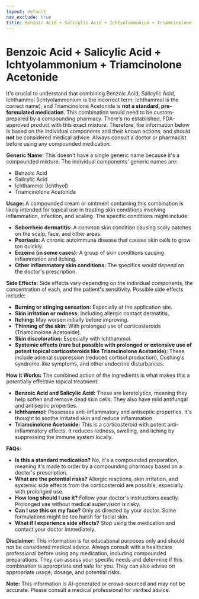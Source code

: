 ```yaml
---
layout: default
nav_exclude: true
title: Benzoic Acid + Salicylic Acid + Ichtyolammonium + Triamcinolone Acetonide
---
```


# Benzoic Acid + Salicylic Acid + Ichtyolammonium + Triamcinolone Acetonide

It's crucial to understand that combining Benzoic Acid, Salicylic Acid, Ichthammol (Ichtyolammonium is the incorrect term; Ichthammol is the correct name), and Triamcinolone Acetonide is **not a standard, pre-formulated medication**.  This combination would need to be custom-prepared by a compounding pharmacy.  There's no established, FDA-approved product with this exact mixture.  Therefore, the information below is based on the individual components and their known actions, and should **not** be considered medical advice.  Always consult a doctor or pharmacist before using any compounded medication.


**Generic Name:**  This doesn't have a single generic name because it's a compounded mixture.  The individual components' generic names are:

* Benzoic Acid
* Salicylic Acid
* Ichthammol (Ichthyol)
* Triamcinolone Acetonide


**Usage:**  A compounded cream or ointment containing this combination is likely intended for topical use in treating skin conditions involving inflammation, infection, and scaling.  The specific conditions might include:

* **Seborrheic dermatitis:**  A common skin condition causing scaly patches on the scalp, face, and other areas.
* **Psoriasis:** A chronic autoimmune disease that causes skin cells to grow too quickly.
* **Eczema (in some cases):**  A group of skin conditions causing inflammation and itching.
* **Other inflammatory skin conditions:**  The specifics would depend on the doctor's prescription.


**Side Effects:** Side effects vary depending on the individual components, the concentration of each, and the patient's sensitivity. Possible side effects include:

* **Burning or stinging sensation:** Especially at the application site.
* **Skin irritation or redness:**  Including allergic contact dermatitis.
* **Itching:**  May worsen initially before improving.
* **Thinning of the skin:** With prolonged use of corticosteroids (Triamcinolone Acetonide).
* **Skin discoloration:**  Especially with Ichthammol.
* **Systemic effects (rare but possible with prolonged or extensive use of potent topical corticosteroids like Triamcinolone Acetonide):** These include adrenal suppression (reduced cortisol production), Cushing's syndrome-like symptoms, and other endocrine disturbances.


**How it Works:**  The combined action of the ingredients is what makes this a potentially effective topical treatment:

* **Benzoic Acid and Salicylic Acid:** These are keratolytics, meaning they help soften and remove dead skin cells. They also have mild antifungal and antiseptic properties.
* **Ichthammol:** Possesses anti-inflammatory and antiseptic properties. It's thought to soothe irritated skin and reduce inflammation.
* **Triamcinolone Acetonide:** This is a corticosteroid with potent anti-inflammatory effects. It reduces redness, swelling, and itching by suppressing the immune system locally.


**FAQs:**

* **Is this a standard medication?** No, it's a compounded preparation, meaning it's made to order by a compounding pharmacy based on a doctor's prescription.
* **What are the potential risks?**  Allergic reactions, skin irritation, and systemic side effects from the corticosteroid are possible, especially with prolonged use.
* **How long should I use it?**  Follow your doctor's instructions exactly.  Prolonged use without medical supervision is risky.
* **Can I use this on my face?**  Only as directed by your doctor.  Some formulations might be too harsh for facial skin.
* **What if I experience side effects?** Stop using the medication and contact your doctor immediately.


**Disclaimer:** This information is for educational purposes only and should not be considered medical advice.  Always consult with a healthcare professional before using any medication, including compounded preparations. They can assess your specific needs and determine if this combination is appropriate and safe for you.  They can also advise on appropriate usage, dosage, and potential risks.


**Note:** This information is AI-generated or crowd-sourced and may not be accurate. Please consult a medical professional for verified advice.
